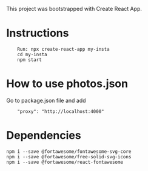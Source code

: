 This project was bootstrapped with Create React App.

# Instructions

		Run: npx create-react-app my-insta
		cd my-insta
		npm start

# How to use photos.json

Go to package.json file and add

		"proxy": "http://localhost:4000"

# Dependencies
	npm i --save @fortawesome/fontawesome-svg-core
	npm i --save @fortawesome/free-solid-svg-icons
	npm i --save @fortawesome/react-fontawesome